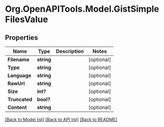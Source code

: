 # Org.OpenAPITools.Model.GistSimpleFilesValue

## Properties

Name | Type | Description | Notes
------------ | ------------- | ------------- | -------------
**Filename** | **string** |  | [optional] 
**Type** | **string** |  | [optional] 
**Language** | **string** |  | [optional] 
**RawUrl** | **string** |  | [optional] 
**Size** | **int?** |  | [optional] 
**Truncated** | **bool?** |  | [optional] 
**Content** | **string** |  | [optional] 

[[Back to Model list]](../README.md#documentation-for-models) [[Back to API list]](../README.md#documentation-for-api-endpoints) [[Back to README]](../README.md)

